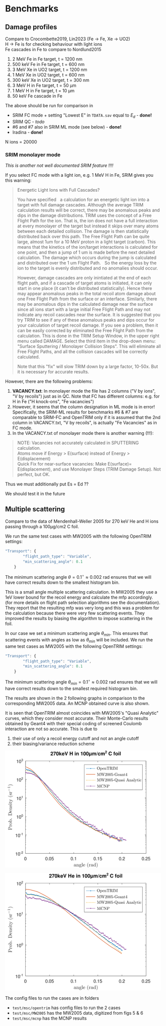 # Benchmarks

## Damage profiles

Compare to Crocombette2019, Lin2023 (Fe → Fe, Xe → UO2) \
H → Fe is for checking behaviour with light ions \
Fe cascades in Fe to compare to Nordlund2015

1. 2 MeV Fe in Fe target, t = 1200 nm
2. 500 keV Fe in Fe target, t = 600 nm
3. 3 MeV Xe in UO2 target, t = 1200 nm
4. 1 MeV Xe in UO2 target, t = 600 nm
5. 300 keV Xe in UO2 target, t = 300 nm
6. 3 MeV H in Fe target, t = 50 μm
7. 1 MeV H in Fe target, t = 10 μm
8. 50 keV Fe cascade in Fe

The above should be run for comparison in 
- SRIM FC mode + setting "Lowest E" in `TDATA.sav` equal to $E_d$ - **done!** 
- SRIM QC - *todo*
- #6 and #7 also in SRIM ML mode (see below) - **done!**
- Iradina - **done!**

N ions = 20000

### SRIM monolayer mode

*This is another not well documented SRIM feature !!!!*

If you select FC mode with a light ion, e.g. 1 MeV H in Fe, SRIM gives you this warning:

> Energetic Light Ions with Full Cascades?
> 
> You have specified    a calculation for an energetic light ion into a target with full damage cascades. Although the average TRIM calculation results will be correct, there may be anomalous peaks and dips in the damage distributions. TRIM uses the concept of a Free Flight Path for the ion. That is, the ion does not have a full interaction at every monolayer of the target but instead it skips over many atoms between each detailed collision. The damage is then statistically distributed back over this path. The Free Flight Path can be quite large, almost 1um for a 10 MeV proton in a light target (carbon). This means that the kinetics of the ion/target interactions is calculated for one point, and then a jump of 1 um is made before the next detailed calculation. The damage which occurs during the jump is calculated and distributed over the 1 um Flight Path.    So the energy loss by the ion to the target is evenly distributed and no anomalies should occur.
> 
> However, damage cascades are only inintiated at the end of each flight path, and if a cascade of target atoms is initiated, it can only start in one place (it can't be distributed statistically). Hence there may appear anomalous peaks in the total recoil atom damage about one Free Flight Path from the surface or an interface. Similarly, there may be anomalous dips in the calculated damage near the surface since all ions start with a large initial Free Flight Path and may not indicate any recoil cascades near the surface.
It is suggested that you try TRIM to see if any of these anomalous peaks and dips occur for your calculation of target recoil damage. If you see a problem, then it can be easily corrected by eliminated the Free Flight Path from the calculation. This is done in the TRIM Setup Window, in the upper right menu called DAMAGE. Select the third item in the drop-down menu: "Surface Sputtering / Monolayer Collision Steps". This will eliminate all Free Flight Paths, and all the collision cascades will be correctly calculated. 
> 
> Note that this "fix" will slow TRIM down by a large factor, 10-50x. But it is necessary for accurate results.

However, there are the following problems:

1. **VACANCY.txt**: In monolayer mode the file has 2 columns ("V by ions", "V by recoils") just as in QC. Note that FC has different columns: e.g. for H in Fe ("H knock-ons", "Fe vacancies")
2. However, it seems that the column designation in ML mode is in error! Specifically, the SRIM-ML results for benchmarks #6 & #7 are comparable to SRIM-FC and OpenTRIM only if it is assumed that the 2nd column in VACANCY.txt, "V by recoils", is actually "Fe Vacancies" as in FC mode.
3. In the VACANCY.txt of monolayer mode there is another warning (!!!):
> NOTE: Vacancies not accurately calculated in SPUTTERING calculation.   
> Atoms move if Energy > E(surface) instead of Energy > E(displacement)  
> Quick Fix for near-surface vacancies: Make E(surface)= E(displacement),
> and use Monolayer Steps (TRIM Damage Setup). Not perfect, but OK.  

Thus we must additionally put Es = Ed ??

We should test it in the future

## Multiple scattering

Compare to the data of Mendenhall-Weller 2005 for 270 keV He and H ions passing through a 100μg/cm2 C foil.

We run the same test cases with MW2005 with the following OpenTRIM settings:
```javascript
"Transport": {
        "flight_path_type": "Variable",
        "min_scattering_angle": 0.1
    }
```

The minimum scattering angle $\theta=0.1^\circ \approx 0.002$ rad ensures that we will have correct results down to the smallest histogram bin.

This is a  small angle multiple scattering calculation. In MW2005 they use a 1eV lower bound for the recoil energy and calculate the mfp accordingly. (for more details on flight path selection algorithms see the documentation). They report that the resulting mfp was very long and this was a problem for the calculation because there were very few scattering events.
They improved the results by biasing the algorithm to impose scattering in the foil.


In our case we set a minimum scattering angle $\theta_{min}$. This ensures that scattering events with angles as low as $\theta_{min}$ will be included. 
We run the same test cases as MW2005 with the following OpenTRIM settings:
```javascript
"Transport": {
        "flight_path_type": "Variable",
        "min_scattering_angle": 0.1
    }
``` 
The minimum scattering angle $\theta_{min}=0.1^\circ \approx 0.002$ rad ensures that we will have correct results down to the smallest required histogram bin.

The results are shown in the 2 following graphs in comparison to the corresponding MW2005 data. An MCNP obtained curve is also shown.

It is seen that OpenTRIM almost coincides with MW2005's "Quasi Analytic" curves, which they consider most accurate. Their Monte-Carlo results obtained by Geant4 with their special coding of screened Coulomb interaction are not so accurate.
This is due to 
1. their use of only a recoil energy cutoff and not an angle cutoff 
2. their biasing/variance reduction scheme 


![270keV H in 100μg/cm2 C](octave/msc_HinC.png)

![270keV He in 100μg/cm2 C](octave/msc_HeinC.png)

The config files to run the cases are in folders 
- `test/msc/opentrim` has config files to run the 2 cases 
- `test/msc/MW2005` has the MW2005 data, digitized from figs 5 & 6
- `test/msc/mcnp` has the MCNP results


